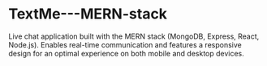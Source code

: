 # TextMe---MERN-stack
Live chat application built with the MERN stack (MongoDB, Express, React, Node.js). Enables real-time communication and features a responsive design for an optimal experience on both mobile and desktop devices.

